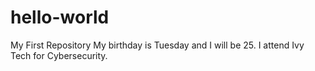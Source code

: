 # hello-world
My First Repository
My birthday is Tuesday and I will be 25. I attend Ivy Tech for Cybersecurity.
